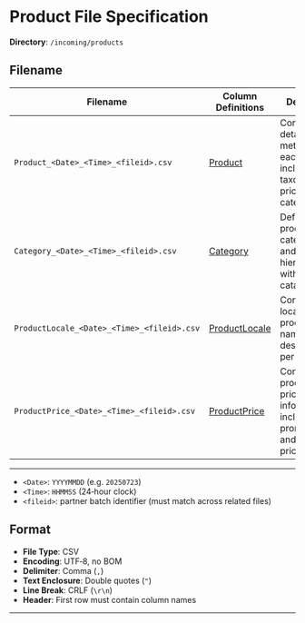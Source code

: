 # Product File Specification

**Directory**: `/incoming/products`

## Filename

| Filename                                   | Column Definitions                | Description                                                                                   |
| ------------------------------------------ | --------------------------------- | --------------------------------------------------------------------------------------------- |
| `Product_<Date>_<Time>_<fileid>.csv`       | [Product](Product.md)             | Contains detailed metadata for each product, including taxonomy, pricing, and categorization. |
| `Category_<Date>_<Time>_<fileid>.csv`      | [Category](Category.md)           | Defines product categories and their hierarchy within the catalog.                            |
| `ProductLocale_<Date>_<Time>_<fileid>.csv` | [ProductLocale](ProductLocale.md) | Contains localized product names and descriptions per locale.                                 |
| `ProductPrice_<Date>_<Time>_<fileid>.csv`  | [ProductPrice](ProductPrice.md)   | Contains product pricing information, including promotional and base prices.                  |

---
* `<Date>`: `YYYYMMDD` (e.g. `20250723`)
* `<Time>`: `HHMMSS` (24‑hour clock)
* `<fileid>`: partner batch identifier (must match across related files)

## Format

* **File Type**: CSV
* **Encoding**: UTF‑8, no BOM
* **Delimiter**: Comma (`,`)
* **Text Enclosure**: Double quotes (`"`)
* **Line Break**: CRLF (`\r\n`)
* **Header**: First row must contain column names



---

